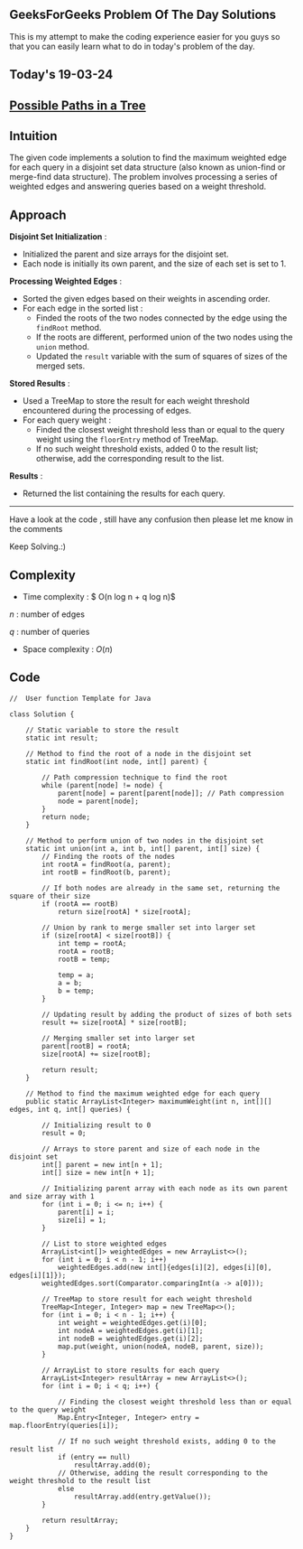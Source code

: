 ## GeeksForGeeks Problem Of The Day Solutions

This is my attempt to make the coding experience easier for you guys so that you can easily learn what to do in today's problem of the day.

## Today's 19-03-24 

## [Possible Paths in a Tree](https://www.geeksforgeeks.org/problems/possible-paths--141628/1)



## Intuition
The given code implements a solution to find the maximum weighted edge for each query in a disjoint set data structure (also known as union-find or merge-find data structure). The problem involves processing a series of weighted edges and answering queries based on a weight threshold.


## Approach

**Disjoint Set Initialization** :
- Initialized the parent and size arrays for the disjoint set.
- Each node is initially its own parent, and the size of each set is set to 1.

**Processing Weighted Edges** :
- Sorted the given edges based on their weights in ascending order.
- For each edge in the sorted list :
  - Finded the roots of the two nodes connected by the edge using the `findRoot` method.
  - If the roots are different, performed union of the two nodes using the `union` method.
  - Updated the `result` variable with the sum of squares of sizes of the merged sets.

**Stored Results** :
- Used a TreeMap to store the result for each weight threshold encountered during the processing of edges.
- For each query weight :
  - Finded the closest weight threshold less than or equal to the query weight using the `floorEntry` method of TreeMap.
  - If no such weight threshold exists, added 0 to the result list; otherwise, add the corresponding result to the list.

**Results** :
- Returned the list containing the results for each query.

---
Have a look at the code , still have any confusion then please let me know in the comments

Keep Solving.:)

## Complexity
- Time complexity : $ O(n log n + q log n)$
<!-- Add your time complexity here, e.g. $$O())$$ -->
$n$ :  number of edges 

$q$ : number of queries
- Space complexity : $O( n )$
<!-- Add your space complexity here, e.g. $$O(n)$$ -->

## Code

```
//  User function Template for Java

class Solution {
    
    // Static variable to store the result
    static int result;

    // Method to find the root of a node in the disjoint set
    static int findRoot(int node, int[] parent) {
        
        // Path compression technique to find the root
        while (parent[node] != node) {
            parent[node] = parent[parent[node]]; // Path compression
            node = parent[node];
        }
        return node;
    }

    // Method to perform union of two nodes in the disjoint set
    static int union(int a, int b, int[] parent, int[] size) {
        // Finding the roots of the nodes
        int rootA = findRoot(a, parent);
        int rootB = findRoot(b, parent);
        
        // If both nodes are already in the same set, returning the square of their size
        if (rootA == rootB)
            return size[rootA] * size[rootA];
        
        // Union by rank to merge smaller set into larger set
        if (size[rootA] < size[rootB]) {
            int temp = rootA;
            rootA = rootB;
            rootB = temp;

            temp = a;
            a = b;
            b = temp;
        }

        // Updating result by adding the product of sizes of both sets
        result += size[rootA] * size[rootB];
        
        // Merging smaller set into larger set
        parent[rootB] = rootA;
        size[rootA] += size[rootB];

        return result;
    }

    // Method to find the maximum weighted edge for each query
    public static ArrayList<Integer> maximumWeight(int n, int[][] edges, int q, int[] queries) {
        
        // Initializing result to 0
        result = 0;

        // Arrays to store parent and size of each node in the disjoint set
        int[] parent = new int[n + 1];
        int[] size = new int[n + 1];

        // Initializing parent array with each node as its own parent and size array with 1
        for (int i = 0; i <= n; i++) {
            parent[i] = i;
            size[i] = 1;
        }

        // List to store weighted edges
        ArrayList<int[]> weightedEdges = new ArrayList<>();
        for (int i = 0; i < n - 1; i++)
            weightedEdges.add(new int[]{edges[i][2], edges[i][0], edges[i][1]});
        weightedEdges.sort(Comparator.comparingInt(a -> a[0]));

        // TreeMap to store result for each weight threshold
        TreeMap<Integer, Integer> map = new TreeMap<>();
        for (int i = 0; i < n - 1; i++) {
            int weight = weightedEdges.get(i)[0];
            int nodeA = weightedEdges.get(i)[1];
            int nodeB = weightedEdges.get(i)[2];
            map.put(weight, union(nodeA, nodeB, parent, size));
        }

        // ArrayList to store results for each query
        ArrayList<Integer> resultArray = new ArrayList<>();
        for (int i = 0; i < q; i++) {
            
            // Finding the closest weight threshold less than or equal to the query weight
            Map.Entry<Integer, Integer> entry = map.floorEntry(queries[i]);
            
            // If no such weight threshold exists, adding 0 to the result list
            if (entry == null)
                resultArray.add(0);
            // Otherwise, adding the result corresponding to the weight threshold to the result list
            else
                resultArray.add(entry.getValue());
        }

        return resultArray;
    }
}
```
